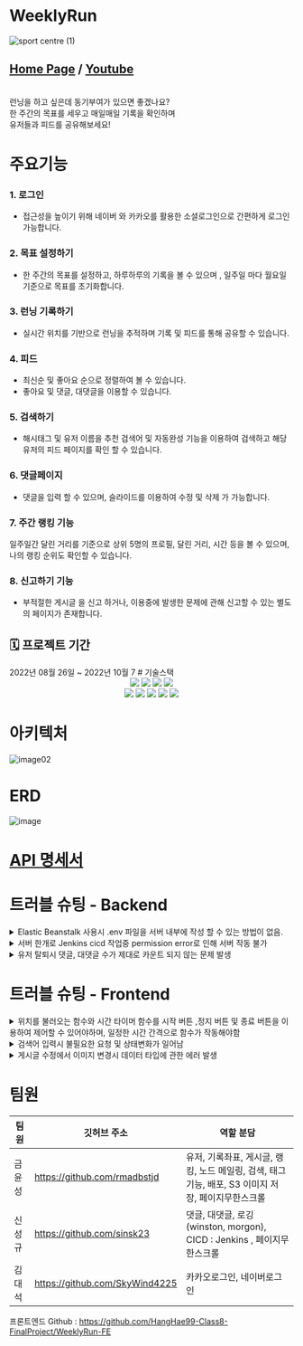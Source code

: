 


# WeeklyRun
![sport centre (1)](https://user-images.githubusercontent.com/108918319/193982219-1d35c2b1-5de5-413a-9dcc-1fcc3d9f7675.png)
<h2><a href="https://weeklyrun.com">Home Page</a> / <a href="https://www.youtube.com/watch?v=wmHWVBSeeHE">Youtube</a></h2>
<br/>
런닝을 하고 싶은데 동기부여가 있으면 좋겠나요?<br/>
한 주간의 목표를 세우고 매일매일 기록을 확인하며<br/>
유저들과 피드를 공유해보세요!

# 주요기능
### 1. 로그인
* 접근성을 높이기 위해 네이버 와 카카오를 활용한 소셜로그인으로 간편하게 로그인 가능합니다.
### 2. 목표 설정하기
* 한 주간의 목표를 설정하고, 하루하루의 기록을 볼 수 있으며 , 일주일 마다 월요일 기준으로 목표를 초기화합니다.  
### 3. 런닝 기록하기
* 실시간 위치를 기반으로 런닝을 추적하며 기록 및 피드를 통해 공유할 수 있습니다.
### 4. 피드
* 최신순 및 좋아요 순으로 정렬하여 볼 수 있습니다.
* 좋아요 및 댓글, 대댓글을 이용할 수 있습니다.
### 5. 검색하기
* 해시태그 및 유저 이름을 추천 검색어 및 자동완성 기능을 이용하여 검색하고 해당 유저의 피드 페이지를 확인 할 수 있습니다.
### 6. 댓글페이지
* 댓글을 입력 할 수 있으며, 슬라이드를 이용하여 수정 및 삭제 가 가능합니다.
### 7. 주간 랭킹 기능
일주일간 달린 거리를 기준으로 상위 5명의 프로필, 달린 거리, 시간 등을 볼 수 있으며, 나의 랭킹 순위도 확인할 수 있습니다.
### 8. 신고하기 기능
* 부적절한 게시글 을 신고 하거나, 이용중에 발생한 문제에 관해 신고할 수 있는 별도의 페이지가 존재합니다.

<h2>🗓 프로젝트 기간 </h2>
2022년 08월 26일 ~ 2022년 10월 7
# 기술스택
<div align="center">
  <img src="https://img.shields.io/badge/Nodejs-E34F26?style=for-the-badge&logo=Nodejs&logoColor=white"> 
  <img src="https://img.shields.io/badge/express-1572B6?style=for-the-badge&logo=express3&logoColor=white"> 
  <img src="https://img.shields.io/badge/javascript-F7DF1E?style=for-the-badge&logo=javascript&logoColor=black"> 
  <img src="https://img.shields.io/badge/sequelize-61DAFB?style=for-the-badge&logo=sequelize&logoColor=black"> 
  <br/>
  <img src="https://img.shields.io/badge/Mysql-FF4154?style=for-the-badge&logo=Mysql&logoColor=black"> 
  <img src="https://img.shields.io/badge/jwt-61DAFB?style=for-the-badge&logo=jwt&logoColor=black"> 
  <img src="https://img.shields.io/badge/pm2-DB7093?style=for-the-badge&logo=pm2&logoColor=white"> 
  
   <img src="https://img.shields.io/badge/github-181717?style=for-the-badge&logo=github&logoColor=white"> 
   <img src="https://img.shields.io/badge/Jenkins-181717?style=for-the-badge&logo=Jenkins&logoColor=white"> 
</div>


# 아키텍처 
![image02](https://user-images.githubusercontent.com/108918319/193979846-1da1a6da-c710-4cd4-ad75-5238cc8c3066.png)

# ERD
![image](https://user-images.githubusercontent.com/58474431/193502539-51cb4273-d864-4c35-82f5-0cf6aaeefaaf.png)



<h1><a href="https://www.notion.so/17544d313260490eb624d492043543bd?v=7f8015cd1630416891e480ad19a586a9">API 명세서<a></h1>

# 트러블 슈팅 - Backend
<details>
  <summary> Elastic Beanstalk 사용시 .env 파일을 서버 내부에 작성 할 수 있는 방법이 없음. </summary>
  <div markdown="1">

    해결방안 : 이전에 계획한 Plan A 방법에서 Plan B 방법으로 우회 해결
Plan A : Jenkins → S3 → EB( ELB, autoscailing) → 인스턴스배포
    <br/>
Plan B : Jenkins → projectserver 배포  (S3는 jenkins 와 연계되지 않고 따로)
    
  </div>
</details>
<details>
  <summary> 서버 한개로 Jenkins cicd 작업중 permission  error로 인해 서버 작동 불가 </summary>
  <div markdown="1">
   
      해결방안 : 서버 인스턴스 갯수를 defalut 2개로 프로젝트 서버와 jenkins 전용서버 나누어 설계 함으로 문제 해결
    
  </div>
</details>

</div>
</details>
<details>
  <summary> 유저 탈퇴시 댓글, 대댓글 수가 제대로 카운트 되지 않는 문제 발생 </summary>
  <div markdown="1">
    게시글 페이지와, 댓글 페이지에서 댓글이나 대댓글을 작성한 유저가 탈퇴시,
    댓글, 대댓글 갯수를 카운팅하는 옵션 값에서 탈퇴한 유저가 작성했던 카운트 데이터가 삭제되지 않음
   
      해결방안 : 코드 유저 탈퇴 디렉토리에서 유저 탈퇴시 탈퇴한 유저의 카운팅 값을 없애주는 로직 구현으로 문제 해결
    
  </div>
</details>




# 트러블 슈팅 - Frontend
<details>
  <summary>위치를 불러오는 함수와 시간 타이머 함수를 시작 버튼 ,정지 버튼 및 종료 버튼을 이용하여 제어할 수 있어야하며, 일정한 시간 간격으로 함수가 작동해야함</summary>
  <div markdown="1">

    useInterval 커스텀 훅을 사용하여, callback 함수와 delay를 파라미터로 넘겨 delay가 null일 경우 함수가 중단됨
     자세한 내용은 https://velog.io/@dae_eun2/React-useInterval 에서 확인 가능합니다.
    
  </div>
</details>
<details>
  <summary>검색어 입력시 불필요한 요청 및 상태변화가 일어남 </summary>
  <div markdown="1">
    
      검색 인풋에 글씨가 입력될때마다 요청이 간다면 불필요한 요청이 생길뿐만아니라 과도한 요청이 발생할 수가 있음 
      debounce 훅을 만들어서 , value와 delay를 파라미터로 받으며, <br/>setTimeout을 이용하여 일정 시간 동안의 이벤트 발생을 무효화시켜
      change되는 value값의 시간 텀을 조정하여 사용
    
  </div>
</details>
<details>
  <summary>게시글 수정에서 이미지 변경시 데이터 타입에 관한 에러 발생</summary>
  <div markdown="1">
    업로드 이미지를 blob타입으로 백엔드에 넘겨주는데, 기존 이미지는 string타입으로 url주소로 받음 <br />
    기존이미지를 blob타입으로 변경 하여 줄 수가 없어, 기존 이미지를 수정하는것에대한 문제가 발생함 <br />
    
      해결방안 
      백엔드에 prevImage와 newImage를 별도로 전송하여 백엔드측에서 newImage를 업로드 후, prevImage로 합치게끔 하여 문제 해결
    
  </div>
</details>


# 팀원
|팀원 |깃허브 주소| 역할 분담|
|-----|-----|------|
|금윤성 | https://github.com/rmadbstjd   | 유저, 기록좌표, 게시글, 랭킹, 노드 메일링, 검색, 태그 기능, 배포, S3 이미지 저장, 페이지무한스크롤 |
|신성규 |  https://github.com/sinsk23  | 댓글, 대댓글, 로깅(winston, morgon), CICD : Jenkins , 페이지무한스크롤|
|김대석 |  https://github.com/SkyWind4225   | 카카오로그인, 네이버로그인 |

프론트엔드 Github : https://github.com/HangHae99-Class8-FinalProject/WeeklyRun-FE

